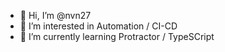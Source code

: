 - 👋 Hi, I’m @nvn27
- 👀 I’m interested in Automation / CI-CD
- 🌱 I’m currently learning Protractor / TypeSCript

<!---
nvn27/nvn27 is a ✨ special ✨ repository because its `README.md` (this file) appears on your GitHub profile.
You can click the Preview link to take a look at your changes.
--->
